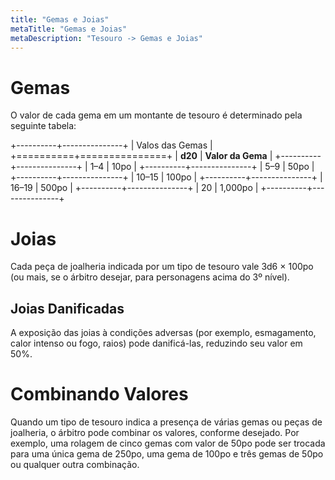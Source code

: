 ```yaml
---
title: "Gemas e Joias"
metaTitle: "Gemas e Joias"
metaDescription: "Tesouro -> Gemas e Joias"
---
```


# Gemas
O valor de cada gema em um montante de tesouro é determinado pela seguinte tabela:


+----------+---------------+
| Valos das Gemas          |
+==========+===============+
| **d20**  | **Valor da Gema** |
+----------+---------------+
| 1–4      | 10po          |
+----------+---------------+
| 5–9      | 50po          |
+----------+---------------+
| 10–15    | 100po         |
+----------+---------------+
| 16–19    | 500po         |
+----------+---------------+
| 20       | 1,000po       |
+----------+---------------+

# Joias
Cada peça de joalheria indicada por um tipo de tesouro vale 3d6 × 100po (ou mais, se o árbitro desejar, para personagens acima do 3º nível).

## Joias Danificadas
A exposição das joias à condições adversas (por exemplo, esmagamento, calor intenso ou fogo, raios) pode danificá-las, reduzindo seu valor em 50%.

# Combinando Valores
Quando um tipo de tesouro indica a presença de várias gemas ou peças de joalheria, o árbitro pode combinar os valores, conforme desejado. Por exemplo, uma rolagem de cinco gemas com valor de 50po pode ser trocada para uma única gema de 250po, uma gema de 100po e três gemas de 50po ou qualquer outra combinação.
